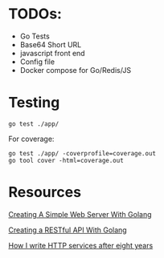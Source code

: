 # TODOs:
  - Go Tests
  - Base64 Short URL
  - javascript front end
  - Config file
  - Docker compose for Go/Redis/JS

# Testing
```
go test ./app/
```

For coverage:
```
go test ./app/ -coverprofile=coverage.out
go tool cover -html=coverage.out
```

# Resources
[Creating A Simple Web Server With Golang](https://tutorialedge.net/golang/creating-simple-web-server-with-golang/)

[Creating a RESTful API With Golang](https://tutorialedge.net/golang/creating-restful-api-with-golang/)

[How I write HTTP services after eight years](https://pace.dev/blog/2018/05/09/how-I-write-http-services-after-eight-years.html)
